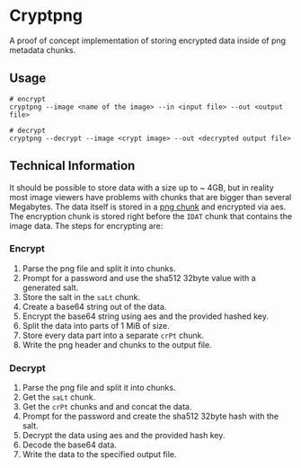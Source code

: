 # Cryptpng

A proof of concept implementation of storing encrypted data inside of png metadata chunks.

## Usage

```shell script
# encrypt
cryptpng --image <name of the image> --in <input file> --out <output file>

# decrypt
cryptpng --decrypt --image <crypt image> --out <decrypted output file>
```

## Technical Information

It should be possible to store data with a size up to ~ 4GB, but in reality most image viewers have
problems with chunks that are bigger than several Megabytes.
The data itself is stored in a [png chunk](http://www.libpng.org/pub/png/spec/1.2/PNG-Structure.html)
and encrypted via aes. The encryption chunk is stored right before the `IDAT` chunk that contains the
image data. The steps for encrypting are:

### Encrypt

1. Parse the png file and split it into chunks.
2. Prompt for a password and use the sha512 32byte value with a generated salt.
3. Store the salt in the `saLt` chunk.
4. Create a base64 string out of the data.
5. Encrypt the base64 string using aes and the provided hashed key.
6. Split the data into parts of 1 MiB of size.
7. Store every data part into a separate `crPt` chunk.
8. Write the png header and chunks to the output file.

### Decrypt

1. Parse the png file and split it into chunks.
2. Get the `saLt` chunk.
3. Get the `crPt` chunks and and concat the data.
4. Prompt for the password and create the sha512 32byte hash with the salt.
5. Decrypt the data using aes and the provided hash key.
6. Decode the base64 data.
7. Write the data to the specified output file.